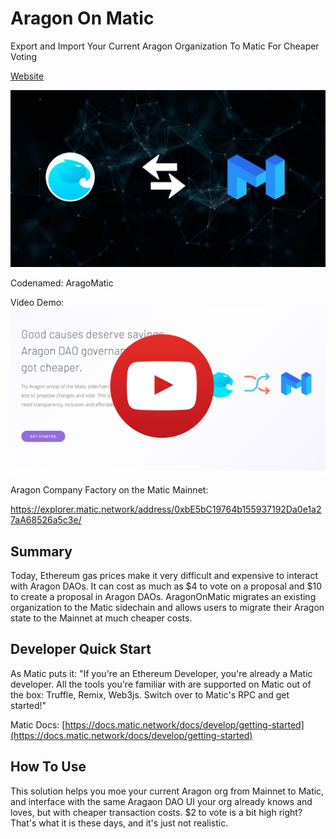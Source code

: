 # Aragon On Matic

Export and Import Your Current Aragon Organization To Matic For Cheaper Voting

[Website](https://www.aragomatic.com)

![Matic + Aragon Logos](assets/images/maticandaragon1.jpg)

Codenamed: AragoMatic

Video Demo: [![Watch](/assets/images/pressplay.png)](https://www.youtube.com/watch?v=EcSTd6GRqtM)

Aragon Company Factory on the Matic Mainnet:

https://explorer.matic.network/address/0xbE5bC19764b155937192Da0e1a27aA68526a5c3e/


## Summary
Today, Ethereum gas prices make it very difficult and expensive to interact with Aragon DAOs. It can cost as much as $4 to vote on a proposal and $10 to create a proposal in Aragon DAOs. AragonOnMatic migrates an existing organization to the Matic sidechain and allows users to migrate their Aragon state to the Mainnet at much cheaper costs.

## Developer Quick Start

As Matic puts it: "If you're an Ethereum Developer, you're already a Matic developer. All the tools you're familiar with are supported on Matic out of the box: Truffle, Remix, Web3js. Switch over to Matic's RPC and get started!"

Matic Docs: [https://docs.matic.network/docs/develop/getting-started](https://docs.matic.network/docs/develop/getting-started)



## How To Use

This solution helps you moe your current Aragon org from Mainnet to Matic, and interface with the same Aragaon DAO UI your org already knows and loves, but with cheaper transaction costs. $2 to vote is a bit high right? That's what it is these days, and it's just not realistic.
